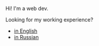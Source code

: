 Hi! I'm a web dev.

Looking for my working experience?
- [in English](./about/experience_en.md)
- [in Russian](./about/experience_ru.md)